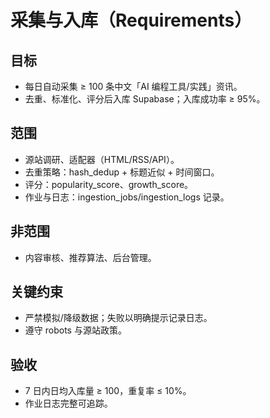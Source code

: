# 采集与入库（Requirements）

## 目标

- 每日自动采集 ≥ 100 条中文「AI 编程工具/实践」资讯。
- 去重、标准化、评分后入库 Supabase；入库成功率 ≥ 95%。

## 范围

- 源站调研、适配器（HTML/RSS/API）。
- 去重策略：hash_dedup + 标题近似 + 时间窗口。
- 评分：popularity_score、growth_score。
- 作业与日志：ingestion_jobs/ingestion_logs 记录。

## 非范围

- 内容审核、推荐算法、后台管理。

## 关键约束

- 严禁模拟/降级数据；失败以明确提示记录日志。
- 遵守 robots 与源站政策。

## 验收

- 7 日内日均入库量 ≥ 100，重复率 ≤ 10%。
- 作业日志完整可追踪。
